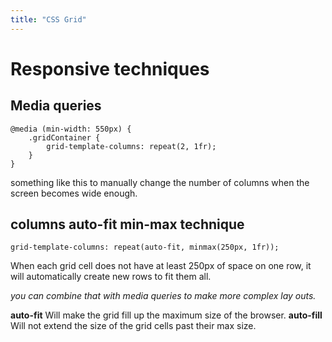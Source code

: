 ```yaml
---
title: "CSS Grid"
---
```


# Responsive techniques

## Media queries

```
@media (min-width: 550px) {
    .gridContainer {
        grid-template-columns: repeat(2, 1fr);
    }
}
```

something like this to manually change the number of columns when the screen becomes wide enough.

## columns auto-fit min-max technique

```
grid-template-columns: repeat(auto-fit, minmax(250px, 1fr));
```

When each grid cell does not have at least 250px of space on one row, it will automatically create new rows to fit them all.

*you can combine that with media queries to make more complex lay outs.*

**auto-fit** Will make the grid fill up the maximum size of the browser.
**auto-fill** Will not extend the size of the grid cells past their max size.